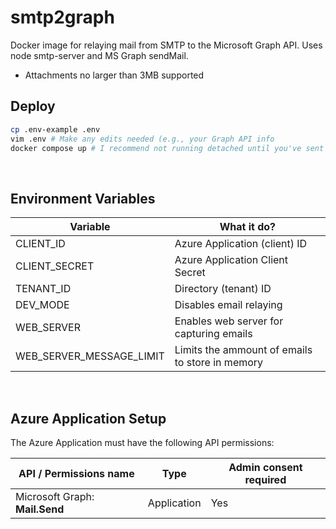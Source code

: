 # smtp2graph

Docker image for relaying mail from SMTP to the Microsoft Graph API. Uses node smtp-server and MS Graph sendMail.

-   Attachments no larger than 3MB supported

## Deploy

```bash
cp .env-example .env
vim .env # Make any edits needed (e.g., your Graph API info
docker compose up # I recommend not running detached until you've sent a test email, much easier to get logs while attached.
```

<br/>

## Environment Variables

| Variable                 | What it do?                                     |
| ------------------------ | ----------------------------------------------- |
| CLIENT_ID                | Azure Application (client) ID                   |
| CLIENT_SECRET            | Azure Application Client Secret                 |
| TENANT_ID                | Directory (tenant) ID                           |
| DEV_MODE                 | Disables email relaying                         |
| WEB_SERVER               | Enables web server for capturing emails         |
| WEB_SERVER_MESSAGE_LIMIT | Limits the ammount of emails to store in memory |

<br/>

## Azure Application Setup

The Azure Application must have the following API permissions:

| API / Permissions name            | Type        | Admin consent required |
| --------------------------------- | ----------- | ---------------------- |
| Microsoft Graph: <b>Mail.Send</b> | Application | Yes                    |
